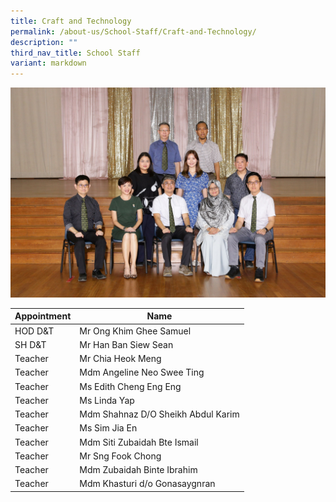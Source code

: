 ```yaml
---
title: Craft and Technology
permalink: /about-us/School-Staff/Craft-and-Technology/
description: ""
third_nav_title: School Staff
variant: markdown
---
```

![](/images/Dept%20Photo/Craft___Technology_DEPARTMENT_2817_FORMAL.jpg)


| Appointment | Name | 
| -------- | -------- | 
| HOD D&T    | Mr Ong Khim Ghee Samuel   | 
| SH D&T   | Mr Han Ban Siew Sean   | 
| Teacher     | Mr Chia Heok Meng     |
| Teacher     | Mdm Angeline Neo Swee Ting    | 
| Teacher     | Ms Edith Cheng Eng Eng     | 
| Teacher     | Ms Linda Yap    | 
| Teacher     | Mdm Shahnaz D/O Sheikh Abdul Karim   |
| Teacher     | Ms Sim Jia En     | 
| Teacher     | Mdm Siti Zubaidah Bte Ismail    | 
| Teacher     | Mr Sng Fook Chong    |
| Teacher     | Mdm Zubaidah Binte Ibrahim    |
| Teacher     | Mdm Khasturi d/o Gonasaygnran    |